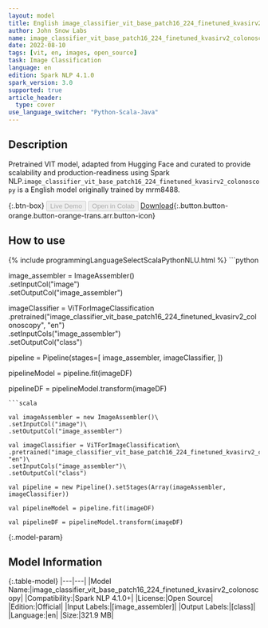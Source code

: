 ```yaml
---
layout: model
title: English image_classifier_vit_base_patch16_224_finetuned_kvasirv2_colonoscopy ViTForImageClassification from mrm8488
author: John Snow Labs
name: image_classifier_vit_base_patch16_224_finetuned_kvasirv2_colonoscopy
date: 2022-08-10
tags: [vit, en, images, open_source]
task: Image Classification
language: en
edition: Spark NLP 4.1.0
spark_version: 3.0
supported: true
article_header:
  type: cover
use_language_switcher: "Python-Scala-Java"
---
```


## Description

Pretrained VIT  model, adapted from Hugging Face and curated to provide scalability and production-readiness using Spark NLP.`image_classifier_vit_base_patch16_224_finetuned_kvasirv2_colonoscopy` is a English model originally trained by mrm8488.

{:.btn-box}
<button class="button button-orange" disabled>Live Demo</button>
<button class="button button-orange" disabled>Open in Colab</button>
[Download](https://s3.amazonaws.com/auxdata.johnsnowlabs.com/public/models/image_classifier_vit_base_patch16_224_finetuned_kvasirv2_colonoscopy_en_4.1.0_3.0_1660167194867.zip){:.button.button-orange.button-orange-trans.arr.button-icon}

## How to use



<div class="tabs-box" markdown="1">
{% include programmingLanguageSelectScalaPythonNLU.html %}
```python

image_assembler = ImageAssembler() \
    .setInputCol("image") \
    .setOutputCol("image_assembler")

imageClassifier = ViTForImageClassification \
    .pretrained("image_classifier_vit_base_patch16_224_finetuned_kvasirv2_colonoscopy", "en")\
    .setInputCols("image_assembler") \
    .setOutputCol("class")

pipeline = Pipeline(stages=[
    image_assembler,
    imageClassifier,
])

pipelineModel = pipeline.fit(imageDF)

pipelineDF = pipelineModel.transform(imageDF)
```
```scala

val imageAssembler = new ImageAssembler()\
.setInputCol("image")\
.setOutputCol("image_assembler")

val imageClassifier = ViTForImageClassification\
.pretrained("image_classifier_vit_base_patch16_224_finetuned_kvasirv2_colonoscopy", "en")\
.setInputCols("image_assembler")\
.setOutputCol("class")

val pipeline = new Pipeline().setStages(Array(imageAssembler, imageClassifier))

val pipelineModel = pipeline.fit(imageDF)

val pipelineDF = pipelineModel.transform(imageDF)

```
</div>

{:.model-param}
## Model Information

{:.table-model}
|---|---|
|Model Name:|image_classifier_vit_base_patch16_224_finetuned_kvasirv2_colonoscopy|
|Compatibility:|Spark NLP 4.1.0+|
|License:|Open Source|
|Edition:|Official|
|Input Labels:|[image_assembler]|
|Output Labels:|[class]|
|Language:|en|
|Size:|321.9 MB|